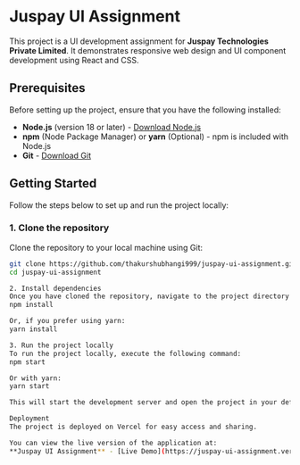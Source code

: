# Juspay UI Assignment

This project is a UI development assignment for **Juspay Technologies Private Limited**. It demonstrates responsive web design and UI component development using React and CSS.

## Prerequisites

Before setting up the project, ensure that you have the following installed:

- **Node.js** (version 18 or later) - [Download Node.js](https://nodejs.org/)
- **npm** (Node Package Manager) or **yarn** (Optional) - npm is included with Node.js
- **Git** - [Download Git](https://git-scm.com/)

## Getting Started

Follow the steps below to set up and run the project locally:

### 1. Clone the repository

Clone the repository to your local machine using Git:

```bash
git clone https://github.com/thakurshubhangi999/juspay-ui-assignment.git
cd juspay-ui-assignment

2. Install dependencies
Once you have cloned the repository, navigate to the project directory and install the required dependencies:
npm install

Or, if you prefer using yarn:
yarn install

3. Run the project locally
To run the project locally, execute the following command:
npm start

Or with yarn:
yarn start

This will start the development server and open the project in your default web browser at http://localhost:3000.

Deployment
The project is deployed on Vercel for easy access and sharing.

You can view the live version of the application at:
**Juspay UI Assignment** - [Live Demo](https://juspay-ui-assignment.vercel.app/)
